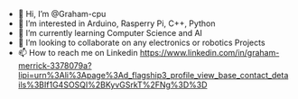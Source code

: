 - 👋 Hi, I’m @Graham-cpu
- 👀 I’m interested in Arduino, Rasperry Pi, C++, Python
- 🌱 I’m currently learning Computer Science and AI
- 💞️ I’m looking to collaborate on any electronics or robotics Projects
- 📫 How to reach me on Linkedin https://www.linkedin.com/in/graham-merrick-3378079a?lipi=urn%3Ali%3Apage%3Ad_flagship3_profile_view_base_contact_details%3BIf1G4SOSQI%2BKyvGSrkT%2FNg%3D%3D

<!---
Graham-cpu/Graham-cpu is a ✨ special ✨ repository because its `README.md` (this file) appears on your GitHub profile.
You can click the Preview link to take a look at your changes.
--->
